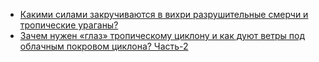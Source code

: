 - [Какими силами закручиваются в вихри  разрушительные  смерчи и тропические ураганы?](https://habr.com/ru/articles/832582/)
- [Зачем нужен «глаз» тропическому циклону и  как дуют ветры под облачным покровом циклона? Часть-2](https://habr.com/ru/articles/834254/)